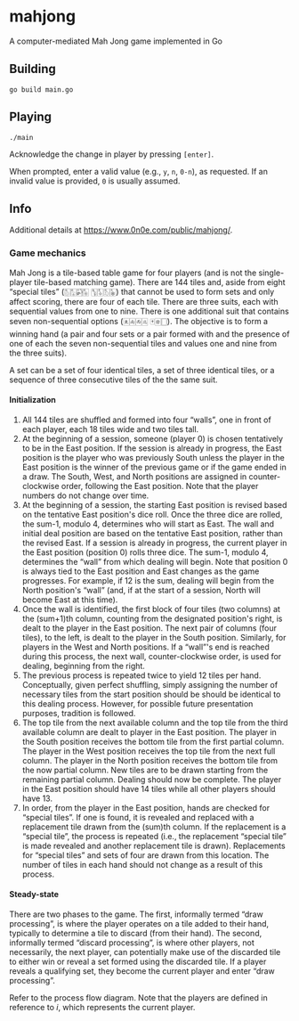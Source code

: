 # mahjong
A computer-mediated Mah Jong game implemented in Go

## Building

`go build main.go`

## Playing

`./main`

Acknowledge the change in player by pressing `[enter]`.

When prompted, enter a valid value (e.g., `y`, `n`, `0-n`), as requested. If an invalid value is provided, `0` is usually assumed.

## Info

Additional details at <https://www.0n0e.com/public/mahjong/>.

### Game mechanics

Mah Jong is a tile-based table game for four players (and is not the single-player tile-based matching game). There are 144 tiles and, aside from eight “special tiles” (🀢🀣🀤🀥 🀦🀧🀨🀩) that cannot be used to form sets and only affect scoring, there are four of each tile. There are three suits, each with sequential values from one to nine. There is one additional suit that contains seven non-sequential options (🀀🀁🀂🀃 🀄🀅🀆). The objective is to form a winning hand (a pair and four sets or a pair formed with and the presence of one of each the seven non-sequential tiles and values one and nine from the three suits).

A set can be a set of four identical tiles, a set of three identical tiles, or a sequence of three consecutive tiles of the the same suit.

#### Initialization

1. All 144 tiles are shuffled and formed into four “walls”, one in front of each player, each 18 tiles wide and two tiles tall.
2. At the beginning of a session, someone (player 0) is chosen tentatively to be in the East position. If the session is already in progress, the East position is the player who was previously South unless the player in the East position is the winner of the previous game or if the game ended in a draw. The South, West, and North positions are assigned in counter-clockwise order, following the East position. Note that the player numbers do not change over time.
3. At the beginning of a session, the starting East position is revised based on the tentative East position's dice roll. Once the three dice are rolled, the sum-1, modulo 4, determines who will start as East. The wall and initial deal position are based on the tentative East position, rather than the revised East. If a session is already in progress, the current player in the East position (position 0) rolls three dice. The sum-1, modulo 4, determines the “wall” from which dealing will begin. Note that position 0 is always tied to the East position and East changes as the game progresses. For example, if 12 is the sum, dealing will begin from the North position's “wall” (and, if at the start of a session, North will become East at this time).
4. Once the wall is identified, the first block of four tiles (two columns) at the (sum+1)th column, counting from the designated position's right, is dealt to the player in the East position. The next pair of columns (four tiles), to the left, is dealt to the player in the South position. Similarly, for players in the West and North positions. If a “wall”'s end is reached during this process, the next wall, counter-clockwise order, is used for dealing, beginning from the right.
5. The previous process is repeated twice to yield 12 tiles per hand. Conceptually, given perfect shuffling, simply assigning the number of necessary tiles from the start position should be should be identical to this dealing process. However, for possible future presentation purposes, tradition is followed.
6. The top tile from the next available column and the top tile from the third available column are dealt to player in the East position. The player in the South position receives the bottom tile from the first partial column. The player in the West position receives the top tile from the next full column. The player in the North position receives the bottom tile from the now partial column. New tiles are to be drawn starting from the remaining partial column. Dealing should now be complete. The player in the East position should have 14 tiles while all other players should have 13.
7. In order, from the player in the East position, hands are checked for “special tiles”. If one is found, it is revealed and replaced with a replacement tile drawn from the (sum)th column. If the replacement is a “special tile”, the process is repeated (i.e., the replacement “special tile” is made revealed and another replacement tile is drawn). Replacements for “special tiles” and sets of four are drawn from this location. The number of tiles in each hand should not change as a result of this process.

#### Steady-state

There are two phases to the game. The first, informally termed “draw processing”, is where the player operates on a tile added to their hand, typically to determine a tile to discard (from their hand). The second, informally termed “discard processing”, is where other players, not necessarily, the next player, can potentially make use of the discarded tile to either win or reveal a set formed using the discarded tile. If a player reveals a qualifying set, they become the current player and enter “draw processing”.

Refer to the process flow diagram. Note that the players are defined in reference to *i*, which represents the current player.

